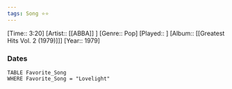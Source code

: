 ```yaml
---
tags: Song ⭐⭐ 
---
```

[Time:: 3:20]
[Artist:: [[ABBA]] ]
[Genre:: Pop]
[Played:: ]
[Album:: [[Greatest Hits Vol. 2 (1979)]]]
[Year:: 1979]
### Dates
````dataview
TABLE Favorite_Song
WHERE Favorite_Song = "Lovelight"
````